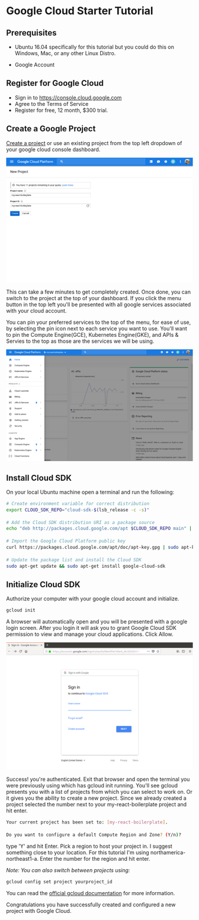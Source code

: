 # Google Cloud Starter Tutorial

## Prerequisites

- Ubuntu 16.04 specifically for this tutorial but you could do this on Windows, Mac, or any other Linux Distro.

- Google Account

## Register for Google Cloud

- Sign in to https://console.cloud.google.com
- Agree to the Terms of Service
- Register for free, 12 month, $300 trial.

## Create a Google Project

[Create a project](https://console.cloud.google.com/projectcreate) or use an existing project from the top left dropdown of your google cloud console dashboard.

![screenshots/1_cloud_project_create.png](screenshots/1_cloud_project_create.png)

This can take a few minutes to get completely created. Once done, you can switch to the project at the top of your dashboard. If you click the menu button in the top left you'll be presented with all google services associated with your cloud account.

You can pin your preferred services to the top of the menu, for ease of use, by selecting the pin icon next to each service you want to use. You'll want to pin the Compute Engine(GCE), Kubernetes Engine(GKE), and APIs & Servies to the top as those are the services we will be using.

![screenshots/2_cloud_project_menu.png](screenshots/2_cloud_project_menu.png)

## Install Cloud SDK

On your local Ubuntu machine open a terminal and run the following:

```bash
# Create environment variable for correct distribution
export CLOUD_SDK_REPO="cloud-sdk-$(lsb_release -c -s)"

# Add the Cloud SDK distribution URI as a package source
echo "deb http://packages.cloud.google.com/apt $CLOUD_SDK_REPO main" | sudo tee -a /etc/apt/sources.list.d/google-cloud-sdk.list

# Import the Google Cloud Platform public key
curl https://packages.cloud.google.com/apt/doc/apt-key.gpg | sudo apt-key add -

# Update the package list and install the Cloud SDK
sudo apt-get update && sudo apt-get install google-cloud-sdk
```

## Initialize Cloud SDK

Authorize your computer with your google cloud account and initialize.

```bash
gcloud init
```

A browser will automatically open and you will be presented with a google login screen. After you login it will ask you to grant Google Cloud SDK permission to view and manage your cloud applications. Click Allow.

![screenshots/3_cloud_authorize.png](screenshots/3_cloud_authorize.png)

Success! you're authenticated. Exit that browser and open the terminal you were previously using which has gcloud init running. You'll see gcloud presents you with a list of projects from which you can select to work on. Or it gives you the ability to create a new project. Since we already created a project selected the number next to your my-react-boilerplate project and hit enter.

```bash
Your current project has been set to: [my-react-boilerplate].

Do you want to configure a default Compute Region and Zone? (Y/n)?  
```

type 'Y' and hit Enter. Pick a region to host your project in. I suggest something close to your location. For this tutorial I'm using northamerica-northeast1-a. Enter the number for the region and hit enter.

_Note: You can also switch between projects using:_

```bash
gcloud config set project yourproject_id
```

You can read the [official gcloud documentation](https://cloud.google.com/sdk/gcloud/) for more information.

Congratulations you have successfully created and configured a new project with Google Cloud.
